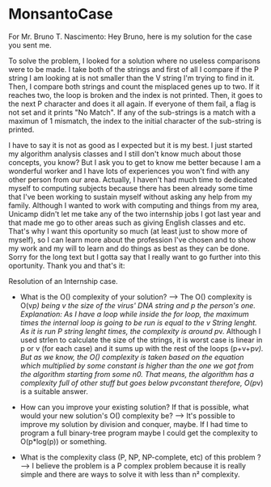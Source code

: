 # MonsantoCase

For Mr. Bruno T. Nascimento:
    Hey Bruno, here is my solution for the case you sent me. 

To solve the problem, I looked for a solution where no useless comparisons were to be made. I take both of the strings and first of all I compare if the P string I am looking at is not smaller than the V string I'm trying to find in it. Then, I compare both strings and count the misplaced genes up to two. If it reaches two, the loop is broken and the index is not printed. Then, it goes to the next P character and does it all again. If everyone of them fail, a flag is not set and it prints "No Match". If any of the sub-strings is a match with a maximun of 1 mismatch, the index to the initial character of the sub-string is printed.

I have to say it is not as good as I expected but it is my best. I just started my algorithm analysis classes and I still don't know much about those concepts, you know? But I ask you to get to know me better because I am a wonderful worker and I have lots of experiences you won't find with any other person from our area. Actually, I haven't had much time to dedicated myself to computing subjects because there has been already some time that I've been working to sustain myself without asking any help from my family. Although I wanted to work with computing and things from my area, Unicamp didn't let me take any of the two internship jobs I got last year and that made me go to other areas such as giving English classes and etc. That's why I want this oportunity so much (at least just to show more of myself), so I can learn more about the profession I've chosen and to show my work and my will to learn and do things as best as they can be done.
Sorry for the long text but I gotta say that I really want to go further into this oportunity.
Thank you and that's it:

Resolution of an Internship case.
 *   What is the O() complexity of your solution? -->
    The O() complexity is O(v*p) being v the size of the virus' DNA string and p the person's one.   
    Explanation: As I have a loop while inside the for loop, the maximum times the internal loop is going to be run is equal to the v String lenght. As it is run P string lenght times, the complexity is around p*v. Although I used strlen to calculate the size of the strings, it is worst case is linear in p or v (for each case) and it sums up with the rest of the loops (p+v+p*v). But as we know, the O() complexity is taken based on the equation which multiplied by some constant is higher than the one we got from the algorithm starting from some n0. That means, the algorithm has a complexity full of other stuff but goes below p*v*constant therefore, O(p*v) is a suitable answer.
    
 *   How can you improve your existing solution? If that is possible, what would your new solution's O() complexity be? -->
    It's possible to improve my solution by division and conquer, maybe. If I had time to program a full binary-tree program maybe I could get the complexity to O(p*log(p)) or something.
    
 *   What is the complexity class  (P, NP, NP-complete, etc) of this problem ? -->
    I believe the problem is a P complex problem because it is really simple and there are ways to solve it with less than n² complexity.
    
    
